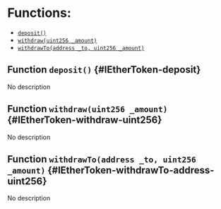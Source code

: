 

# Functions:
- [`deposit()`](#IEtherToken-deposit)
- [`withdraw(uint256 _amount)`](#IEtherToken-withdraw-uint256)
- [`withdrawTo(address _to, uint256 _amount)`](#IEtherToken-withdrawTo-address-uint256)


## Function `deposit()` {#IEtherToken-deposit}
No description
## Function `withdraw(uint256 _amount)` {#IEtherToken-withdraw-uint256}
No description
## Function `withdrawTo(address _to, uint256 _amount)` {#IEtherToken-withdrawTo-address-uint256}
No description

